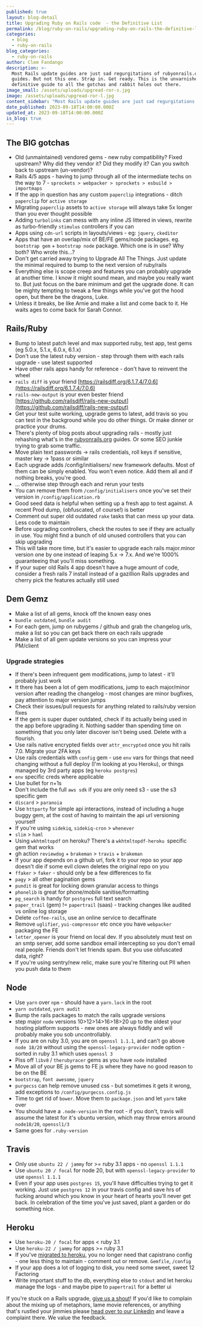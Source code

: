 ```yaml
---
published: true
layout: blog-detail
title: Upgrading Ruby on Rails code  - the Definitive List
permalink: /blog/ruby-on-rails/upgrading-ruby-on-rails-the-definitive-list
categories:
  - blog
  - ruby-on-rails
blog_categories:
  - ruby-on-rails
author: Clem Fandango
description: >-
  Most Rails update guides are just sad regurgitations of rubyonrails.org
  guides. But not this one. Strap in. Get ready. This is the unvarnished,
  definitive guide to all the gotchas and rabbit holes out there. 
image_small: /assets/uploads/upgread-ror-s.jpg
image: /assets/uploads/upgread-ror-l.jpg
content_sidebar: "Most Rails update guides are just sad regurgitations of rubyonrails.org guides. <br /><br />\nNot this one. \\ <br /><br />\\\nMake a cup of tea, strap yourself in and get ready - this is the unvarnished, definitive guide. We've already wasted all the time there is and been down all the rabbit holes there are, so you don't need to! <br /><br />\nSo nice. \U0001F44D\n"
date_published: 2023-09-18T14:00:00.000Z
updated_at: 2023-09-18T14:00:00.000Z
is_blog: true
---
```


## The BIG gotchas

* Old (unmaintained) vendored gems - new ruby compatibility? Fixed upstream? Why did they vendor it? Did they modify it? Can you switch back to upstream (un-vendor)?
* Rails 4/5 apps - having to jump through all of the intermediate techs on the way to 7 - `sprockets > webpacker > sprockets > esbuild > importmaps`
* If the app in question has any custom `paperclip` integrations - ditch `paperclip` for `active storage`
* Migrating `paperclip` assets to `active storage` will always take 5x longer than you ever thought possible
* Adding `turbolinks` can mess with any inline JS littered in views, rewrite as turbo-friendly `stimulus` controllers if you can
* Apps using `cdn-url` scripts in layouts/views - eg: `jquery`, `ckeditor`
* Apps that have an overlap/mix of BE/FE gems/node packages. eg. `bootstrap gem` + `bootstrap node` package. Which one is in use? Why both? Who wrote this…?
* Don't get carried away trying to Upgrade All The Things. Just update the minimal required to bump to the next version of ruby/rails
* Everything else is scope creep and features you can probably upgrade at another time. I know it might sound mean, and maybe you really want to. But just focus on the bare minimum and get the upgrade done. It can be mighty tempting to tweak a few things while you've got the hood open, but there be the dragons, Luke.
* Unless it breaks, be like Arnie and make a list and come back to it. He waits ages to come back for Sarah Connor.

## Rails/Ruby

* Bump to latest patch level and max supported ruby, test app, test gems (eg 5.0.x, 5.1.x, 6.0.x, 6.1.x)
* Don't use the latest ruby version - step through them with each rails upgrade - use latest supported
* Have other rails apps handy for reference - don't have to reinvent the wheel
* `rails diff` is your friend [https://railsdiff.org/6.1.7.4/7.0.6](https://railsdiff.org/6.1.7.4/7.0.6)
* `rails-new-output` is your even bester friend [https://github.com/railsdiff/rails-new-output](https://github.com/railsdiff/rails-new-output)
* Get your test suite working, upgrade gems to latest, add travis so you can test in the background while you do other things. Or make dinner or practice your drums.
* There's plenty of blog posts about upgrading rails - mostly just rehashing what's in the [rubyonrails.org](http://rubyonrails.org/) guides. Or some SEO junkie trying to grab some traffic.
* Move plain text passwords -> rails credentials, roll keys if sensitive, master key -> 1pass or similar
* Each upgrade adds /config/initialisers/ new framework defaults. Most of them can be simply enabled. You won't even notice. Add them all and if nothing breaks, you're good.
* ... otherwise step through each and rerun your tests
* You can remove them from `/config/initialisers` once you've set their version in `/config/application.rb`
* Good seed data is helpful when setting up a fresh app to test against. A recent Prod dump, (obfuscated, of course!) is better
* Comment out super old outdated `rake` tasks that can mess up your data. Less code to maintain
* Before upgrading controllers, check the routes to see if they are actually in use. You might find a bunch of old unused controllers that you can skip upgrading
* This will take more time, but it's easier to upgrade each rails major.minor version one by one instead of leaping 5.x -> 7.x. And we're 1000% guaranteeing that you'll miss something.
* If your super old Rails 4 app doesn't have a huge amount of code, consider a fresh rails 7 install instead of a gazillion Rails upgrades and cherry pick the features actually still used

## Dem Gemz

* Make a list of all gems, knock off the known easy ones
* `bundle outdated`, `bundle audit`
* For each gem, jump on rubygems / github and grab the changelog urls, make a list so you can get back there on each rails upgrade
* Make a list of all gem update versions so you can impress your PM/client

### Upgrade strategies

* If there's been infrequent gem modifications, jump to latest - it'll probably just work
* It there has been a lot of gem modifications, jump to each major/minor version after reading the changelog - most changes are minor bugfixes, pay attention to major version jumps
* Check their issues/pull requests for anything related to rails/ruby version fixes
* If the gem is super duper outdated, check if its actually being used in the app before upgrading it. Nothing sadder than spending time on something that you only later discover isn't being used. Delete with a flourish.
* Use rails native encrypted fields over `attr_encrypted` once you hit rails 7.0. Migrate your 2FA keys
* Use rails credentials with `config` gem - use `env` vars for things that need changing without a full deploy (I'm looking at you Heroku), or things managed by 3rd party apps (eg `heroku postgres`)
* `env` specific creds where applicable
* Use bullet for n+1s
* Don't include the full `aws sdk` if you are only need s3 - use the s3 specific gem
* `discard` > `paranoia`
* Use `httparty` for simple api interactions, instead of including a huge buggy gem, at the cost of having to maintain the api url versioning yourself
* If you're using `sidekiq`, `sidekiq-cron` > `whenever`
* `slim` > `haml`
* Using `wkhtmltopdf` on heroku? There's a `wkhtmltopdf-heroku `specific gem that works
* gh action `reviewdog` + `brakeman` > `travis` + `brakeman`
* If your app depends on a github url, fork it to your repo so your app doesn't die if some evil clown deletes the original repo on you
* `ffaker` > `faker` - should only be a few differences to fix
* `pagy` > all other pagination gems
* `pundit` is great for locking down granular access to things
* `phonelib` is great for phone/mobile sanitise/formatting
* `pg_search` is handy for `postgres` full text search
* `paper_trail` (gem) != `papertrail` (saas) - tracking changes like audited vs online log storage
* Delete `coffee-rails`, use an online service to decaffinate
* Remove `uglifier`, `yui-compressor` etc once you have `webpacker` packaging the FE
* `letter_opener` is your friend on local dev. If you absolutely must test on an smtp server, add some sandbox email intercepting so you don't email real people. Friends don't let friends spam. But you use obfuscated data, right?
* If you're using sentry/new relic, make sure you're filtering out PII when you push data to them

## Node

* Use `yarn` over `npm` - should have a `yarn.lock` in the root
* `yarn outdated`, `yarn audit`
* Bump the rails packages to match the rails upgrade versions
* step major `node` versions 10>12>14>16>18>20 up to the oldest your hosting platform supports - new ones are always fiddly and will probably make you sob uncontrollably.
* If you are on ruby 3.0, you are on `openssl 1.1.1`, and can't go above `node 18/20` without using the `openssl-legacy-provider` node option - sorted in ruby 3.1 which uses `openssl 3`
* Piss off `libv8` / `therubyracer` gems as you have `node` installed
* Move all of your BE js gems to FE js where they have no good reason to be on the BE
* `bootstrap`, `font awesome`, `jquery`
* `purgecss` can help remove unused css - but sometimes it gets it wrong, add exceptions to `/config/purgecss.config.js`
* Time to get rid of `bower`. Move them to `package.json` and let `yarn` take over
* You should have a `.node-version` in the root - if you don't, travis will assume the latest for it's ubuntu version, which may throw errors around `node18/20`, `openssl1/3`
* Same goes for `.ruby-version`

## Travis

* Only use `ubuntu 22 / jammy` for >= ruby 3.1 apps - no `openssl 1.1.1`
* Use `ubuntu 20 / focal` for node 20, but with `openssl-legacy-provider` to use `openssl 1.1.1`
* Even if your app uses `postgres 15`, you'll have difficulties trying to get it working. Just use `postgres 12` in your travis config and save hrs of fucking around which you know in your heart of hearts you'll never get back. In celebration of the time you've just saved, plant a garden or do something nice.

## Heroku

* Use `heroku-20 / focal` for apps \< ruby 3.1
* Use `heroku-22 / jammy` for apps >= ruby 3.1
* If you've [migrated to heroku](/technology/heroku/), you no longer need that capistrano config - one less thing to maintain - comment out or remove. `Gemfile`, `/config`
* If your app does a lot of logging to disk, you need some sweet, sweet 12 Factoring
* Write important stuff to the db, everything else to `stdout` and let heroku manage the logs - and maybe pipe to `papertrail` for a better ui

If you're stuck on a Rails upgrade, [give us a shout](/hire-us/)! If you'd like to complain about the mixing up of metaphors, lame movie references, or anything that's rustled your jimmies please [head over to our Linkedin](https://www.linkedin.com/company/green-ant-solutions/about/) and leave a complaint there. We value the feedback.

